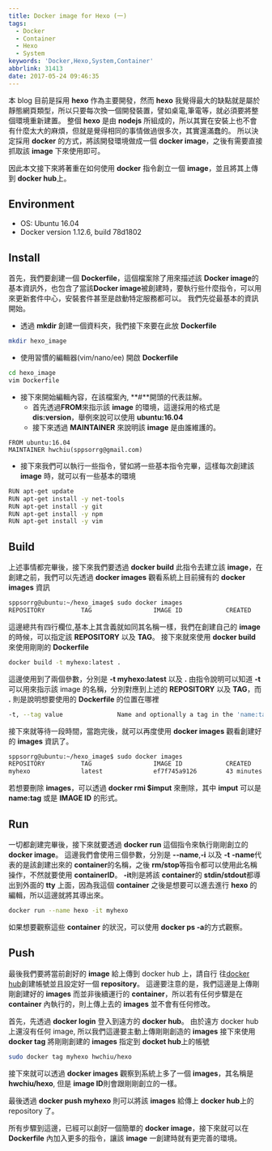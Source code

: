 ```yaml
---
title: Docker image for Hexo (一)
tags:
  - Docker
  - Container
  - Hexo
  - System
keywords: 'Docker,Hexo,System,Container'
abbrlink: 31413
date: 2017-05-24 09:46:35
---
```


本 blog 目前是採用 **hexo** 作為主要開發，然而 **hexo** 我覺得最大的缺點就是屬於靜態網頁類型，所以只要每次換一個開發裝置，譬如桌電,筆電等，就必須要將整個環境重新建置。
整個 **hexo** 是由 **nodejs** 所組成的，所以其實在安裝上也不會有什麼太大的麻煩，但就是覺得相同的事情做過很多次，其實還滿蠢的。
所以決定採用 **docker** 的方式，將該開發環境做成一個 **docker image**，之後有需要直接抓取該 **image** 下來使用即可。

因此本文接下來將著重在如何使用 **docker** 指令創立一個 **image**，並且將其上傳到 **docker hub**上。
<!--more-->

## Environment
- OS: Ubuntu 16.04
- Docker version 1.12.6, build 78d1802

## Install
首先，我們要創建一個 **Dockerfile**，這個檔案除了用來描述該 **Docker image**的基本資訊外，也包含了當該**Docker image**被創建時，要執行些什麼指令，可以用來更新套件中心，安裝套件甚至是啟動特定服務都可以。
我們先從最基本的資訊開始。
- 透過 **mkdir** 創建一個資料夾，我們接下來要在此放 **Dockerfile**
```bash
mkdir hexo_image
```
- 使用習慣的編輯器(vim/nano/ee) 開啟 **Dockerfile**
``` bash
cd hexo_image
vim Dockerfile
```
- 接下來開始編輯內容，在該檔案內, **#**開頭的代表註解。
    - 首先透過**FROM**來指示該 **image** 的環境，這邊採用的格式是 **dis:version**，舉例來說可以使用 **ubuntu:16.04**
    - 接下來透過 **MAINTAINER** 來說明該 **image** 是由誰維護的。
```
FROM ubuntu:16.04
MAINTAINER hwchiu(sppsorrg@gmail.com)
```
- 接下來我們可以執行一些指令，譬如將一些基本指令完畢，這樣每次創建該 **image** 時，就可以有一些基本的環境
```bash
RUN apt-get update
RUN apt-get install -y net-tools
RUN apt-get install -y git
RUN apt-get install -y npm
RUN apt-get install -y vim
```

## Build
上述事情都完畢後，接下來我們要透過 **docker build** 此指令去建立該 **image**，在創建之前，我們可以先透過 **docker images** 觀看系統上目前擁有的 **docker images** 資訊
```bash
sppsorrg@ubuntu:~/hexo_image$ sudo docker images
REPOSITORY          TAG                 IMAGE ID            CREATED             SIZE
```
這邊總共有四行欄位,基本上其含義就如同其名稱一樣，我們在創建自己的 **image** 的時候，可以指定該 **REPOSITORY** 以及 **TAG**。
接下來就來使用 **docker build** 來使用剛剛的 **Dockerfile**
``` bash
docker build -t myhexo:latest .
```
這邊使用到了兩個參數，分別是 **-t myhexo:latest** 以及 **.**
由指令說明可以知道 **-t**可以用來指示該 image 的名稱，分別對應到上述的 **REPOSITORY** 以及 **TAG**，而 **.** 則是說明想要使用的 **Dockerfile** 的位置在哪裡
```bash
-t, --tag value               Name and optionally a tag in the 'name:tag' format (default [])
```
接下來就等待一段時間，當跑完後，就可以再度使用 **docker images** 觀看創建好的 **images** 資訊了。

```bash
sppsorrg@ubuntu:~/hexo_image$ sudo docker images
REPOSITORY          TAG                 IMAGE ID            CREATED             SIZE
myhexo              latest              ef7f745a9126        43 minutes ago      481.7 MB
```

若想要刪除 **images**，可以透過 **docker rmi $imput** 來刪除，其中 **imput** 可以是 **name:tag** 或是 **IMAGE ID** 的形式。

## Run
一切都創建完畢後，接下來就要透過 **docker run** 這個指令來執行剛剛創立的 **docker image**。
這邊我們會使用三個參數，分別是 **--name**,**-i** 以及 **-t**
**-name**代表的是該創建出來的 **container**的名稱，之後 **rm/stop**等指令都可以使用此名稱操作，不然就要使用 **containerID**。
**-it**則是將該 **container**的 **stdin/stdout**都導出到外面的 **tty** 上面，因為我這個 **container** 之後是想要可以進去進行 **hexo** 的編輯，所以這邊就將其導出來。

```bash
docker run --name hexo -it myhexo
```

如果想要觀察這些 **container** 的狀況，可以使用 **docker ps -a**的方式觀察。

## Push
最後我們要將當前創好的 **image** 給上傳到 docker hub 上，請自行
往[docker hub](https://hub.docker.com/)創建帳號並且設定好一個 **repository**。
這邊要注意的是，我們這邊是上傳剛剛創建好的 **images** 而並非後續運行的 **container**，所以若有任何步驟是在 **container** 內執行的，則上傳上去的 **images** 並不會有任何修改。

首先，先透過 **docker login** 登入到遠方的 **docker hub**。
由於遠方 docker hub 上還沒有任何 image, 所以我們這邊要主動上傳剛剛創造的 **images**
接下來使用 **docker tag** 將剛剛創建的 **images** 指定到 **docket hub**上的帳號
```bash
sudo docker tag myhexo hwchiu/hexo
```
接下來就可以透過 **docker images** 觀察到系統上多了一個 **images**，其名稱是 **hwchiu/hexo**, 但是 **image ID**則會跟剛剛創立的一樣。

最後透過 **docker push myhexo** 則可以將該 **images** 給傳上 **docker hub**上的 repository 了。

所有步驟到這邊，已經可以創好一個簡單的 **docker image**，接下來就可以在 **Dockerfile** 內加入更多的指令，讓該 **image** 一創建時就有更完善的環境。
